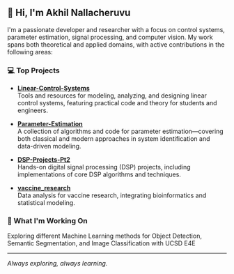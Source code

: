 ## 👋 Hi, I'm Akhil Nallacheruvu

I'm a passionate developer and researcher with a focus on control systems, parameter estimation, signal processing, and computer vision. My work spans both theoretical and applied domains, with active contributions in the following areas:

### 💻 Top Projects

- **[Linear-Control-Systems](https://github.com/mathslayer-compe/Linear-Control-Systems)**  
  Tools and resources for modeling, analyzing, and designing linear control systems, featuring practical code and theory for students and engineers.

- **[Parameter-Estimation](https://github.com/mathslayer-compe/Parameter-Estimation)**  
  A collection of algorithms and code for parameter estimation—covering both classical and modern approaches in system identification and data-driven modeling.

- **[DSP-Projects-Pt2](https://github.com/mathslayer-compe/DSP-Projects-Pt2)**  
  Hands-on digital signal processing (DSP) projects, including implementations of core DSP algorithms and techniques.

- **[vaccine_research](https://github.com/mathslayer-compe/vaccine_research)**  
  Data analysis for vaccine research, integrating bioinformatics and statistical modeling.

### 🌱 What I'm Working On
Exploring different Machine Learning methods for Object Detection, Semantic Segmentation, and Image Classification with UCSD E4E



---

_Always exploring, always learning._
